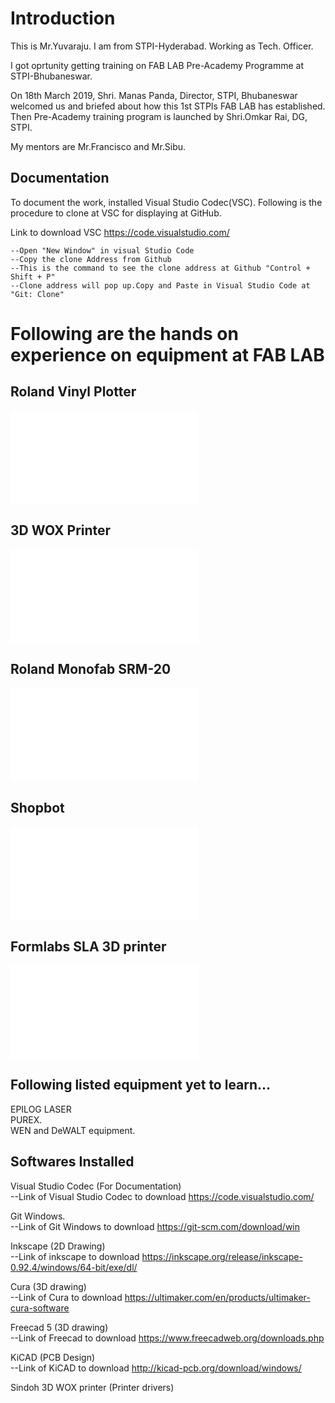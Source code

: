 # Introduction <br>
This is Mr.Yuvaraju. I am from STPI-Hyderabad. Working as Tech. Officer.<br>

I got oprtunity getting training on FAB LAB Pre-Academy Programme at STPI-Bhubaneswar.<br>

On 18th March 2019, Shri. Manas Panda, Director, STPI, Bhubaneswar welcomed us and briefed about how this 1st STPIs FAB LAB has established. Then Pre-Academy training program is launched by Shri.Omkar Rai, DG, STPI.<br>

My mentors are Mr.Francisco and Mr.Sibu.<br>

## Documentation <br>
To document the work, installed Visual Studio Codec(VSC). Following is the procedure to clone at VSC for displaying at GitHub. <br>

Link to download VSC https://code.visualstudio.com/ <br>

    --Open "New Window" in visual Studio Code
    --Copy the clone Address from Github
    --This is the command to see the clone address at Github "Control + Shift + P"
    --Clone address will pop up.Copy and Paste in Visual Studio Code at "Git: Clone"

# Following are the hands on experience on equipment at FAB LAB <br>

## Roland Vinyl Plotter <br>
![About Roland vinyl Plotter (Click Here)](vinylcutter.md)<br>

## 3D WOX Printer <br>
![About 3D WOX Printer (Click here)](3dwoxprinter.md)<br>

## Roland Monofab SRM-20 <br>
![About Roland Monofab SRM-20 (Click here)](monofabSRM20.md)<br>

## Shopbot <br>
![About the shopbot (Click here)](shopbot.md)

## Formlabs SLA 3D printer <br>
![About Formlabs SLA 3D Printer (Click here)](formlabs-sla3d.md)

## Following listed equipment yet to learn...

EPILOG LASER <br>
PUREX.<br>
WEN and DeWALT equipment.<br>

## Softwares Installed <br>

Visual Studio Codec (For Documentation)<br>
    --Link of Visual Studio Codec to download https://code.visualstudio.com/ <br>

Git Windows.<br>
    --Link of Git Windows to download https://git-scm.com/download/win <br>

Inkscape (2D Drawing)<br>
    --Link of inkscape to download https://inkscape.org/release/inkscape-0.92.4/windows/64-bit/exe/dl/ <br>

Cura (3D drawing)<br>
    --Link of Cura to download https://ultimaker.com/en/products/ultimaker-cura-software <br>

Freecad 5 (3D drawing)<br>
    --Link of Freecad to download https://www.freecadweb.org/downloads.php <br>

KiCAD (PCB Design)<br>
    --Link of KiCAD to download http://kicad-pcb.org/download/windows/

Sindoh 3D WOX printer  (Printer drivers)<br>









